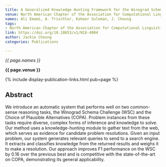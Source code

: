```yaml
---
title: A Generalized Knowledge Hunting Framework for the Winograd Schema Challenge
venue: North American Chapter of the Association for Computational Linguistics
names: Ali Emami, A. Trischler, Kaheer Suleman, J. Cheung
tags:
- North American Chapter of the Association for Computational Linguistics
link: https://doi.org/10.18653/v1/N18-4004
author: Jackie Cheung
categories: Publications

---
```


*{{ page.names }}*

**{{ page.venue }}**

{% include display-publication-links.html pub=page %}

## Abstract

We introduce an automatic system that performs well on two common-sense reasoning tasks, the Winograd Schema Challenge (WSC) and the Choice of Plausible Alternatives (COPA). Problem instances from these tasks require diverse, complex forms of inference and knowledge to solve. Our method uses a knowledge-hunting module to gather text from the web, which serves as evidence for candidate problem resolutions. Given an input problem, our system generates relevant queries to send to a search engine. It extracts and classifies knowledge from the returned results and weighs it to make a resolution. Our approach improves F1 performance on the WSC by 0.16 over the previous best and is competitive with the state-of-the-art on COPA, demonstrating its general applicability.